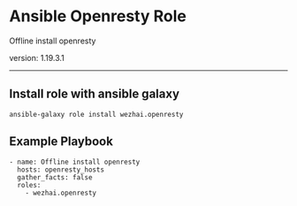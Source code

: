 Ansible Openresty Role 
=========

Offline install openresty

version: 1.19.3.1

------------
## Install role with ansible galaxy
```
ansible-galaxy role install wezhai.openresty
```

## Example Playbook
```
- name: Offline install openresty
  hosts: openresty_hosts
  gather_facts: false
  roles:
    - wezhai.openresty
```